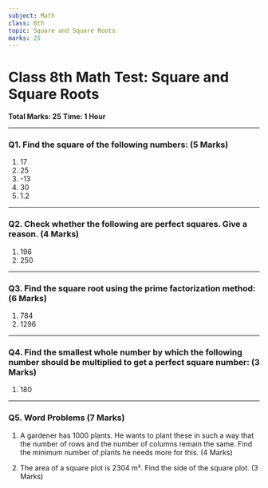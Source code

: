 ```yaml
---
subject: Math
class: 8th
topic: Square and Square Roots
marks: 25
---
```


# Class 8th Math Test: Square and Square Roots

**Total Marks: 25**
**Time: 1 Hour**

---

### Q1. Find the square of the following numbers: (5 Marks)

1.  17
2.  25
3.  -13
4.  30
5.  1.2

---

### Q2. Check whether the following are perfect squares. Give a reason. (4 Marks)

1.  196
2.  250

---

### Q3. Find the square root using the prime factorization method: (6 Marks)

1.  784
2.  1296

---

### Q4. Find the smallest whole number by which the following number should be multiplied to get a perfect square number: (3 Marks)

1.  180

---

### Q5. Word Problems (7 Marks)

1.  A gardener has 1000 plants. He wants to plant these in such a way that the number of rows and the number of columns remain the same. Find the minimum number of plants he needs more for this. (4 Marks)

2.  The area of a square plot is 2304 m². Find the side of the square plot. (3 Marks)

